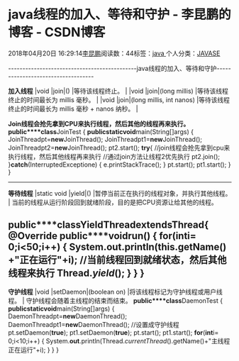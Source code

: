 
# java线程的加入、等待和守护 - 李昆鹏的博客 - CSDN博客


2018年04月20日 16:29:14[李昆鹏](https://me.csdn.net/weixin_41547486)阅读数：44标签：[java																](https://so.csdn.net/so/search/s.do?q=java&t=blog)个人分类：[JAVASE																](https://blog.csdn.net/weixin_41547486/article/category/7484968)


---------------------------------------------java线程的加入、等待和守护-----------------------------------

**加入线程**
|void
|join|()
|等待该线程终止。
|
|void
|join|(long millis)
|等待该线程终止的时间最长为 millis 毫秒。
|
|void
|join|(long millis, int nanos)
|等待该线程终止的时间最长为 millis 毫秒 + nanos  纳秒。
|

**Join****线程会抢先拿到CPU****来执行线程，然后其他的线程再来执行。**
**public****class**JoinTest {
**public****static****void**main(String[]args) {
JoinThreadpt=**new**JoinThread();
JoinThreadpt1=**new**JoinThread();
JoinThreadpt2=**new**JoinThread();
pt2.start();
**try**{
//join线程会抢先拿到cpu来执行线程，然后其他线程再来执行
//通过join方法让线程2优先执行
pt2.join();
}**catch**(InterruptedExceptione) {
e.printStackTrace();
}
pt.start();
pt1.start();
}
}

---------------------------------------------------------
**等待线程**
|static void
|yield|()
|暂停当前正在执行的线程对象，并执行其他线程。
|
当前的线程从运行阶段回到就绪阶段，目的是把CPU资源让给其他的线程。

**public****class**YieldThread**extends**Thread{
@Override
**public****void**run() {
**for**(**int**i= 0;i<50;i++) {
System.**out**.println(**this**.getName() +"正在运行"+i);
//当前线程回到就绪状态，然后其他线程来执行
Thread.*yield*();
}
}
}
----------------------------------------------------------------

**守护线程**
|void
|setDaemon|(boolean on)
|将该线程标记为守护线程或用户线程。
|
守护线程会随着主线程的结束而结束。
**public****class**DaemonTest {
**public****static****void**main(String[]args) {
DaemonThreadpt=**new**DaemonThread();
DaemonThreadpt1=**new**DaemonThread();
//设置成守护线程
pt.setDaemon(**true**);
pt1.setDaemon(**true**);
pt.start();
pt1.start();
**for**(**int**i= 0;i<10;i++) {
System.**out**.println(Thread.*currentThread*().getName()+"主线程正在运行"+i);
}
}
}


